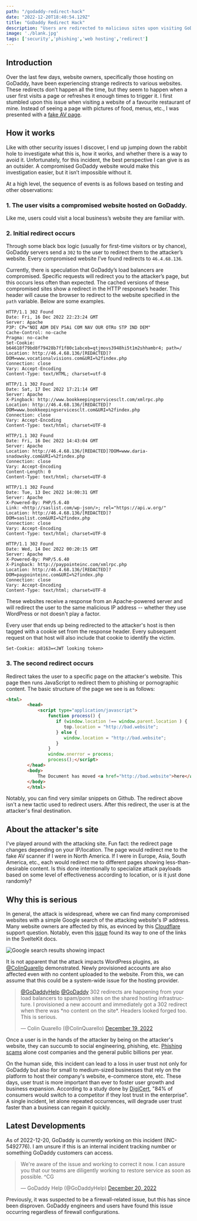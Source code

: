```yaml
---
path: "/godaddy-redirect-hack"
date: "2022-12-20T18:40:54.129Z"
title: "GoDaddy Redirect Hack"
description: "Users are redirected to malicious sites upon visiting GoDaddy hosted websites"
image: './blank.jpg'
tags: ['security','phishing','web hosting','redirect']
---
```


## Introduction

Over the last few days, website owners, specifically those hosting on GoDaddy, have been experiencing strange redirects to various websites. These redirects don’t happen all the time, but they seem to happen when a user first visits a page or refreshes it enough times to trigger it. I first stumbled upon this issue when visiting a website of a favourite restaurant of mine. Instead of seeing a page with pictures of food, menus, etc., I was presented with a [fake AV page](https://arstechnica.com/information-technology/2014/02/what-a-fake-antivirus-attack-on-a-trusted-website-looks-like/).

## How it works

Like with other security issues I discover, I end up jumping down the rabbit hole to investigate what this is, how it works, and whether there is a way to avoid it. Unfortunately, for this incident, the best perspective I can give is as an outsider. A compromised GoDaddy website would make this investigation easier, but it isn’t impossible without it.

At a high level, the sequence of events is as follows based on testing and other observations:

### 1. The user visits a compromised website hosted on GoDaddy.

Like me, users could visit a local business’s website they are familiar with.

### 2. Initial redirect occurs

Through some black box logic (usually for first-time visitors or by chance), GoDaddy servers send a `302` to the user to redirect them to the attacker’s website. Every compromised website I’ve found redirects to `46.4.68.136`.

Currently, there is speculation that GoDaddy’s load balancers are compromised. Specific requests will redirect you to the attacker’s page, but this occurs less often than expected. The cached versions of these compromised sites show a redirect in the HTTP response’s header. This header will cause the browser to redirect to the website specified in the `path` variable. Below are some examples.

```
HTTP/1.1 302 Found
Date: Fri, 16 Dec 2022 22:23:24 GMT
Server: Apache
P3P: CP="NOI ADM DEV PSAi COM NAV OUR OTRo STP IND DEM"
Cache-Control: no-cache
Pragma: no-cache
Set-Cookie: b64618f79bd8f79428b7f1f80c1abceb=qtjmovs3948hi5t1m2shhambr4; path=/
Location: http://46.4.68.136/[REDACTED]?DOM=www.vocationalvisions.com&URI=%2findex.php
Connection: close
Vary: Accept-Encoding
Content-Type: text/HTML; charset=utf-8
```

```
HTTP/1.1 302 Found
Date: Sat, 17 Dec 2022 17:21:14 GMT
Server: Apache
X-Pingback: http://www.bookkeepingservicesclt.com/xmlrpc.php
Location: http://46.4.68.136/[REDACTED]?DOM=www.bookkeepingservicesclt.com&URI=%2findex.php
Connection: close
Vary: Accept-Encoding
Content-Type: text/html; charset=UTF-8
```

```
HTTP/1.1 302 Found
Date: Fri, 16 Dec 2022 14:43:04 GMT
Server: Apache
Location: http://46.4.68.136/[REDACTED]?DOM=www.daria-snadowsky.com&URI=%2findex.php
Connection: close
Vary: Accept-Encoding
Content-Length: 0
Content-Type: text/html; charset=UTF-8
```

```
HTTP/1.1 302 Found
Date: Tue, 13 Dec 2022 14:00:31 GMT
Server: Apache
X-Powered-By: PHP/5.6.40
Link: <http://saslist.com/wp-json/>; rel="https://api.w.org/"
Location: http://46.4.68.136/[REDACTED]?DOM=saslist.com&URI=%2findex.php
Connection: close
Vary: Accept-Encoding
Content-Type: text/html; charset=UTF-8
```

```
HTTP/1.1 302 Found
Date: Wed, 14 Dec 2022 00:20:15 GMT
Server: Apache
X-Powered-By: PHP/5.6.40
X-Pingback: http://paypointeinc.com/xmlrpc.php
Location: http://46.4.68.136/[REDACTED]?DOM=paypointeinc.com&URI=%2findex.php
Connection: close
Vary: Accept-Encoding
Content-Type: text/html; charset=UTF-8
```

These websites receive a response from an Apache-powered server and will redirect the user to the same malicious IP address -- whether they use WordPress or not doesn't play a factor.

Every user that ends up being redirected to the attacker's host is then tagged with a cookie set from the response header. Every subsequent request on that host will also include that cookie to identify the victim.

```
Set-Cookie: a8163=<JWT looking token>
```

### 3. The second redirect occurs

Redirect takes the user to a specific page on the attacker's website. This page then runs JavaScript to redirect them to phishing or pornographic content. The basic structure of the page we see is as follows:

```html
<html>
        <head>
            <script type="application/javascript">
                function process() {
                   if (window.location !== window.parent.location ) {
                      top.location = "http://bad.website";
                   } else {
                      window.location = "http://bad.website";
                   }
                }
                window.onerror = process;
                process();</script>
        </head>
        <body>
            The Document has moved <a href="http://bad.website">here</a>
        </body>
        </html>
```

Notably, you can find very similar snippets on Github. The redirect above isn't a new tactic used to redirect users. After this redirect, the user is at the attacker's final destination.

## About the attacker's site

I've played around with the attacking site. Fun fact: the redirect page changes depending on your IP/location. The page would redirect me to the fake AV scanner if I were in North America. If I were in Europe, Asia, South America, etc., each would redirect me to different pages showing less-than-desirable content. Is this done intentionally to specialize attack payloads based on some level of effectiveness according to location, or is it just done randomly?

## Why this is serious

In general, the attack is widespread, where we can find many compromised websites with a simple Google search of the attacking website's IP address. Many website owners are affected by this, as evinced by this [Cloudflare](https://community.cloudflare.com/t/redirecting-to-unwanted-sites/445551) support question. Notably, even this [issue](https://github.com/sveltejs/kit/issues/8187) found its way to one of the links in the SvelteKit docs.

![Google search results showing impact](https://pbs.twimg.com/media/FkX09HcWAAA7R39?format=jpg&name=large)

It is not apparent that the attack impacts WordPress plugins, as [@ColinQuarello](https://twitter.com/ColinQuarello) demonstrated. Newly provisioned accounts are also affected even with no content uploaded to the website. From this, we can assume that this could be a system-wide issue for the hosting provider.

<blockquote class="twitter-tweet"><p lang="en" dir="ltr"><a href="https://twitter.com/GoDaddyHelp?ref_src=twsrc%5Etfw">@GoDaddyHelp</a> <a href="https://twitter.com/GoDaddy?ref_src=twsrc%5Etfw">@GoDaddy</a> 302 redirects are happening from your load balancers to spam/porn sites on the shared hosting infrastructure. I provisioned a new account and immediately got a 302 redirect when there was *no content on the site*. Headers looked forged too. This is serious.</p>&mdash; Colin Quarello (@ColinQuarello) <a href="https://twitter.com/ColinQuarello/status/1604956452451504130?ref_src=twsrc%5Etfw">December 19, 2022</a></blockquote> <script async src="https://platform.twitter.com/widgets.js" charset="utf-8"></script>

Once a user is in the hands of the attacker by being on the attacker's website, they can succumb to social engineering, phishing, etc. [Phishing scams](https://www.inky.com/en/blog/phishing-scams-cost-companies-billions) alone cost companies and the general public billions per year.

On the human side, this incident can lead to a loss in user trust not only for GoDaddy but also for small to medium-sized businesses that rely on the platform to host their company's website, e-commerce store, etc. These days, user trust is more important than ever to foster user growth and business expansion. According to a study done by [DigiCert](https://www.digicert.com/campaigns/digital-trust-survey), "84% of consumers would switch to a competitor if they lost trust in the enterprise". A single incident, let alone repeated occurrences, will degrade user trust faster than a business can regain it quickly.

## Latest Developments

As of 2022-12-20, GoDaddy is currently working on this incident (INC-5492776). I am unsure if this is an internal incident tracking number or something GoDaddy customers can access.

<blockquote class="twitter-tweet"><p lang="en" dir="ltr">We&#39;re aware of the issue and working to correct it now. I can assure you that our teams are diligently working to restore service as soon as possible. ^CG</p>&mdash; GoDaddy Help (@GoDaddyHelp) <a href="https://twitter.com/GoDaddyHelp/status/1605268691951689756?ref_src=twsrc%5Etfw">December 20, 2022</a></blockquote> <script async src="https://platform.twitter.com/widgets.js" charset="utf-8"></script>

Previously, it was suspected to be a firewall-related issue, but this has since been disproven. GoDaddy engineers and users have found this issue occurring regardless of firewall configurations.

